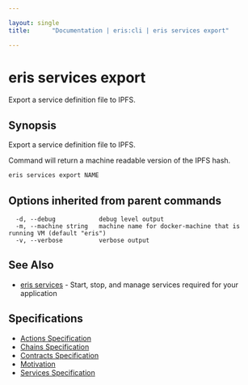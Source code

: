 ```yaml
---

layout: single
title:      "Documentation | eris:cli | eris services export"

---
```


# eris services export

Export a service definition file to IPFS.

## Synopsis

Export a service definition file to IPFS.

Command will return a machine readable version of the IPFS hash.

```bash
eris services export NAME
```

## Options inherited from parent commands

```
  -d, --debug            debug level output
  -m, --machine string   machine name for docker-machine that is running VM (default "eris")
  -v, --verbose          verbose output
```

## See Also

* [eris services](/docs/documentation/cli/0.11.3/eris_services/)	 - Start, stop, and manage services required for your application

## Specifications

* [Actions Specification](/docs/documentation/cli/0.11.3/actions_specification/)
* [Chains Specification](/docs/documentation/cli/0.11.3/chains_specification/)
* [Contracts Specification](/docs/documentation/cli/0.11.3/contracts_specification/)
* [Motivation](/docs/documentation/cli/0.11.3/motivation/)
* [Services Specification](/docs/documentation/cli/0.11.3/services_specification/)

